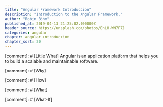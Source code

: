 ```yaml
---
title: "Angular Framework Introduction"
description: "Introduction to the Angular Framework."
author: "Robin Böhm"
published_at: 2019-04-13 21:25:02.000000Z
header_source: https://unsplash.com/photos/EhLH-WN7F7I
categories: angular
chapter: Angular Introduction
chapter_sort: 20
---
```


[comment]: # [Little What] 
Angular is an application platform that helps you to build a scalable and maintainable software.

[comment]: # [Why] 


[comment]: # [How]


[comment]: # [What]

[comment]: # [What-If]

